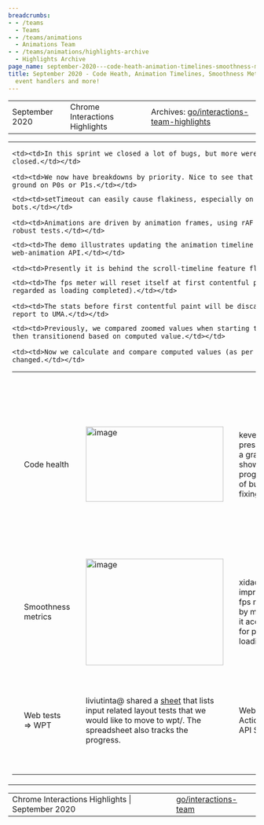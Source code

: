 ```yaml
---
breadcrumbs:
- - /teams
  - Teams
- - /teams/animations
  - Animations Team
- - /teams/animations/highlights-archive
  - Highlights Archive
page_name: september-2020---code-heath-animation-timelines-smoothness-metrics-animation-event-handlers-and-more
title: September 2020 - Code Heath, Animation Timelines, Smoothness Metrics, Animation
  event handlers and more!
---
```


<table>
<tr>

<td>September 2020</td>

<td>Chrome Interactions Highlights</td>

<td>Archives: <a href="http://go/animations-team-highlights">go/interactions-team-highlights</a></td>

</tr>
</table>

<table>
<tr>

<td><table></td>
<td><tr></td>

<td><td>Code health</td></td>

<td><td><img alt="image" src="https://lh6.googleusercontent.com/0HrjwnQsCSygr54-qmbiNzfVBw1RqBieD343JVyXPbrhYBqGlnv50ir3q4le1GU1buG2e-8iKD_UaD3I3Te7_4eIjCvj-1I9mtl7KRt453N_CEkU9jP7E6yT9v-DTuebsgckqmSJHQ" height=153 width=280></td></td>

<td><td>kevers@ presented a graph to show the progress of bug fixing.</td></td>

    <td><td>In this sprint we closed a lot of bugs, but more were opened than
    closed.</td></td>

    <td><td>We now have breakdowns by priority. Nice to see that we did not lose
    ground on P0s or P1s.</td></td>

<td><td>xidachen@ removed the usage of setTimeout in animations layout test, and replaced them with rAF.</td></td>

    <td><td>setTimeout can easily cause flakiness, especially on debug
    bots.</td></td>

    <td><td>Animations are driven by animation frames, using rAF leads to more
    robust tests.</td></td>

<td><td><img alt="image" src="https://lh4.googleusercontent.com/02ubEg_i85VG8_GcBTpvZdboNqtTJc85Q0f-ZaSo5QFTjU7_PEGRpiYSKHQ7XnZ1cr3ioGu3F87MfJWBh3NYtfF9zonWHQfhQ0OMxTyuyo4JK6byuDzTPP3B2wUuFTgh4zNKtnmeug" height=224 width=280></td></td>

<td><td>Mutable timelines</td></td>

<td><td>kevers@ has been working on scroll timelines and the above <a href="https://codepen.io/kevers-google/pen/VweomWY">demo</a> showcases mutable timelines, which are required for supporting css animation-timeline.</td></td>

    <td><td>The demo illustrates updating the animation timeline via the
    web-animation API.</td></td>

    <td><td>Presently it is behind the scroll-timeline feature flag.</td></td>

<td><td>kevers@ showed another fun <a href="https://codepen.io/kevers-google/full/YzqaLKQ">demo</a> for scroll timelines, which uses scroll position to drive a paint worklet animation..</td></td>

<td><td><img alt="image" src="https://lh4.googleusercontent.com/XdD8nBBUsBXIe8J93a7ntjcLK2u30rEa-HahPlPUqLJoa30tSCebdA5oisoQCfrF4E7xkkqn7epvzJfX66TSyC9jPmq9AexhaIjBt7FWhKLEAo3HzfCbTHKA8DN9wedehK1sq_Vogg" height=133 width=280></td></td>

<td></tr></td>
<td><tr></td>

<td><td>Smoothness metrics</td></td>

<td><td><img alt="image" src="https://lh3.googleusercontent.com/UOyYLsJ4A5m-FFWw5T2q6owRPLZloZXc-WO9zGJvAZ-RUXhQp5zj8rvZ5O7caDnbScfIIgHkEoHfj9n_7Ct9jVzjlvqk5apzJzV6_KhLmu5yBndzQR2VdzINsEgJjXT32c9VpvPfGg" height=217 width=280></td></td>

<td><td>xidachen@ improved fps meter by making it account for page loading.</td></td>

    <td><td>The fps meter will reset itself at first contentful paint (which is
    regarded as loading completed).</td></td>

    <td><td>The stats before first contentful paint will be discarded when we
    report to UMA.</td></td>

<td><td>Animation event handlers</td></td>

<td><td>gtsteel@ landed the implementation for ontrasition\* event handler properties. Along with that, gtsteel@ also fixed animationcancel event so that it doesn’t fire after animationend.</td></td>

<td><td>Zooming no longer breaks transitions</td></td>

<td><td>gtsteel@ fixed a bug where zooming would cause transition event listeners to fire.</td></td>

    <td><td>Previously, we compared zoomed values when starting transitions,
    then transitionend based on computed value.</td></td>

    <td><td>Now we calculate and compare computed values (as per spec) if zoom
    changed.</td></td>

<td></tr></td>
<td><tr></td>

<td><td>Web tests ⇒ WPT</td></td>

<td><td>liviutinta@ shared a <a href="https://docs.google.com/spreadsheets/d/1WCg_odYm124kf4Se5SLYq0nCk4yRQU3O6aFV7cWi2DI/edit#gid=0">sheet</a> that lists input related layout tests that we would like to move to wpt/. The spreadsheet also tracks the progress. </td></td>

<td><td>WebDriver Actions API Spec</td></td>

<td><td>lanwei@ has landed <a href="https://github.com/w3c/webdriver/pull/1522">spec change</a> that adds wheel input to the webdriver action API.</td></td>

<td></tr></td>
<td></table></td>

</tr>
</table>

<table>
<tr>

<td>Chrome Interactions Highlights | September 2020</td>

<td><a href="http://go/interactions-team">go/interactions-team</a></td>

</tr>
</table>
